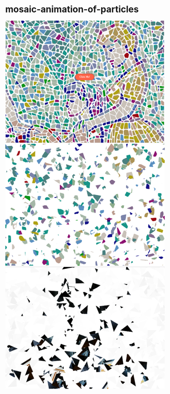 # mosaic-animation-of-particles

<img src="./example1.png" />
<img src="./example2.png" />
<img src="./example3.png" />
